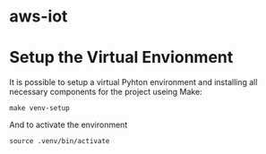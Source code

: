 # aws-iot

# Setup the Virtual Envionment
It is possible to setup a virtual Pyhton environment and installing all necessary components for the project useing Make:

```
make venv-setup
```

And to activate the environment
```
source .venv/bin/activate
```
